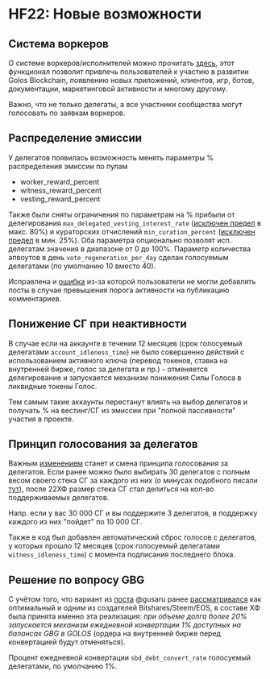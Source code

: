 # HF22: Новые возможности

## Система воркеров

О системе воркеров/исполнителей можно прочитать [здесь](https://golos.id/ru--golos/@lex/sistema-vorkerov-dlya-golos-blockchain), этот функционал позволит привлечь пользователей к участию в развитии Golos Blockchain, появлению новых приложений, клиентов, игр, ботов, документации, маркетинговой активности и многому другому.

Важно, что не только делегаты, а все участники сообщества могут голосовать по заявкам воркеров.

## Распределение эмиссии

У делегатов появилась возможность менять параметры % распределения эмиссии по пулам 

* worker\_reward\_percent
* witness\_reward\_percent
* vesting\_reward\_percent 

Также были сняты ограничения по параметрам на % прибыли от делегирования `max_delegated_vesting_interest_rate` \([исключен предел](https://github.com/GolosChain/golos/issues/1008) в макс. 80%\) и кураторских отчислений `min_curation_percent` \([исключен предел](https://github.com/GolosChain/golos/issues/1009) в мин. 25%\). Оба параметра опционально позволят исп. делегатам значения в диапазоне от 0 до 100%. Параметр количества апвоутов в день `vote_regeneration_per_day` сделан голосуемым делегатами \(по умолчанию 10 вместо 40\).

Исправлена и [ошибка](https://github.com/GolosChain/golos/issues/1010) из-за которой пользователи не могли добавлять посты в случае превышения порога активности на публикацию комментариев.

## Понижение СГ при неактивности

В случае если на аккаунте в течении 12 месяцев \(срок голосуемый делегатами `account_idleness_time`\) не было совершенно действий с использованием активного ключа \(перевод токенов, ставка на внутренней бирже, голос за делегата и пр.\) - отменяется делегирование и запускается механизм понижения Силы Голоса в ликвидные токены Голос. 

Тем самым такие аккаунты перестанут влиять на выбор делегатов и получать % на вестинг/СГ из эмиссии при "полной пассивности" участия в проекте.

## Принцип голосования за делегатов

Важным [изменением](https://github.com/GolosChain/golos/issues/820) станет и смена принципа голосования за делегатов. Если ранее можно было выбирать 30 делегатов с полным весом своего стека СГ за каждого из них \(о минусах подобного писали [тут](https://golos.id/newgolos/@newgolos/voterules323289)\), после 22ХФ размер стека СГ стал делиться на кол-во поддерживаемых делегатов. 

Напр. если у вас 30 000 СГ и вы поддержите 3 делегатов, в поддержку каждого из них "пойдет" по 10 000 СГ.

Также в код был добавлен автоматический сброс голосов с делегатов, у которых прошло 12 месяцев \(срок голосуемый делегатами `witness_idleness_time`\) с момента подписания последнего блока.

## Решение по вопросу GBG

С учётом того, что вариант из [поста](https://golos.id/golos/@gusaru/sostoyanie-defolta-golos-blockchain-i-chto-s-etim-delat) @gusaru ранее [рассматривался](https://steemit.com/steem/@dantheman/steem-dollar-stability-enhancements) как оптимальный и одним из создателей Bitshares/Steem/EOS, в составе ХФ была принята именно эта реализация: _при объеме долга более 20% запускается механизм ежедневной конвертации 1% доступных на балансах GBG в GOLOS_ \(ордера на внутренней бирже перед конвертацией будут отменяться\).

Процент ежедневной конвертации `sbd_debt_convert_rate` голосуемый делегатами, по умолчанию 1%. 

